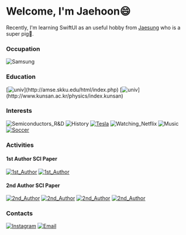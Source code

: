 # Welcome, I'm Jaehoon😄
Recently, I'm learning SwiftUI as an useful hobby from [Jaesung](https://github.com/jaesung-wwdc) who is a super pig🐷.

### Occupation
![Samsung](https://img.shields.io/badge/Samsung_Electronics-1428A0?style=for-the-badge&logo=Samsung&logoColor=white)

### Education
[![univ](https://img.shields.io/badge/Sungkyunkwan_Univ.-Advanced_Materials_Engineering_(M.S)-0EC63F?style=for-the-badge)](http://amse.skku.edu/html/index.php)
[![univ](https://img.shields.io/badge/Kunsan_National_Univ.-Physics_(B.S)-10069F?style=for-the-badge)](http://www.kunsan.ac.kr/physics/index.kunsan)

### Interests
![Semiconductors_R&D](https://img.shields.io/badge/Semiconductors_R&D-1428A0?style=for-the-badge&logo=Samsung&logoColor=white)
![History](https://img.shields.io/badge/History-FFCC22?style=for-the-badge&logo=DocuSign&logoColor=white)
[![Tesla](https://img.shields.io/badge/Dream_car-CC0000?style=for-the-badge&logo=Tesla&logoColor=white)](https://www.tesla.com/ko_KR/modelx/design#battery)
![Watching_Netflix](https://img.shields.io/badge/Watching_Netflix-E50914?style=for-the-badge&logo=Netflix&logoColor=white)
![Music](https://img.shields.io/badge/Listening_to_Music-000000?style=for-the-badge&logo=Apple-Music&logoColor=white)
[![Soccer](https://img.shields.io/badge/Playing_Soccer-000000?style=for-the-badge&logo=EA&logoColor=white)](https://www.chelseafc.com/en)

### Activities
#### 1st Author SCI Paper
[![1st_Author](https://img.shields.io/badge/1st_Author-Ion_Beam_Treatment-FA7343?style=for-the-badge&logo=read-the-docs&logoColor=white)](https://doi.org/10.1016/j.mssp.2018.09.015)
[![1st_Author](https://img.shields.io/badge/1st_Author-Nb–doped_TiO2–x-FA7343?style=for-the-badge&logo=read-the-docs&logoColor=white)](https://doi.org/10.1016/j.jallcom.2020.155531)
#### 2nd Author SCI Paper
[![2nd_Author](https://img.shields.io/badge/2nd_Author-Review_of_Transparent_conducting_electrodes-FA7343?style=for-the-badge&logo=read-the-docs&logoColor=white)](https://doi.org/10.1002/ijch.201900045)
[![2nd_Author](https://img.shields.io/badge/2nd_Author-Cu–doped_NiO-FA7343?style=for-the-badge&logo=read-the-docs&logoColor=white)](https://doi.org/10.1039/C9QI01052A)
[![2nd_Author](https://img.shields.io/badge/2nd_Author-Carbon_quantum_dot–incorporated_NiO-FA7343?style=for-the-badge&logo=read-the-docs&logoColor=white)](https://doi.org/10.1016/j.jallcom.2019.152887)
[![2nd_Author](https://img.shields.io/badge/2nd_Author-Semi–transparent_perovskite_solar_cells-FA7343?style=for-the-badge&logo=read-the-docs&logoColor=white)](https://doi.org/10.1016/j.orgel.2019.105560)

### Contacts
[![Instagram](https://img.shields.io/badge/Instagram-e4405f?style=for-the-badge&logo=instagram&logoColor=white)](https://www.instagram.com/oh_ner/)
[![Email](https://img.shields.io/badge/Email-168de2?style=for-the-badge&logo=mail.ru&logoColor=white)](mailto:jh.lee5194@gmail.com)

